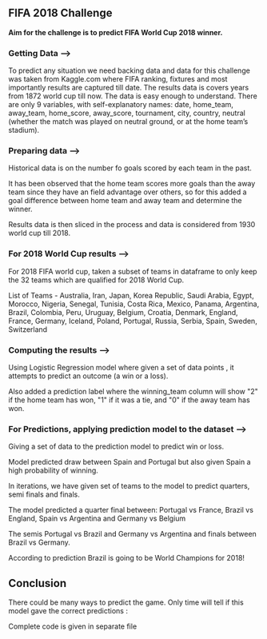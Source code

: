 ## FIFA 2018 Challenge

**Aim for the challenge is to predict FIFA World Cup 2018 winner.**

### Getting Data --> 

To predict any situation we need backing data and data for this challenge was taken from Kaggle.com where FIFA ranking, fixtures and most importantly results are captured till date.
The results data is covers years from 1872 world cup till now.
The data is easy enough to understand. There are only 9 variables, with self-explanatory names: date, home_team, away_team, home_score, away_score, tournament, city, country, neutral (whether the match was played on neutral ground, or at the home team’s stadium).

### Preparing data --> 

Historical data is on the number fo goals scored by each team in the past.

It has been observed that the home team scores more goals than the away team since they have an field advantage over others, so for this added a goal difference between home team and away team and determine the winner.

Results data is then sliced in the process and data is considered from 1930 world cup till 2018.

### For 2018 World Cup results -->
For 2018 FIFA world cup, taken a subset of teams in dataframe to only keep the 32 teams which are qualified for 2018 World Cup.

List of Teams - 
Australia, Iran, Japan, Korea Republic, Saudi Arabia, Egypt, Morocco, Nigeria, Senegal, Tunisia, Costa Rica, Mexico, 
Panama, Argentina, Brazil, Colombia, Peru, Uruguay, Belgium, Croatia, Denmark, England, France, Germany, Iceland, Poland, Portugal, Russia, Serbia, Spain, Sweden, Switzerland
            
### Computing the results --> 
Using Logistic Regression model where given a set of data points , it attempts to predict an outcome (a win or a loss).

Also added a prediction label where the winning_team column will show "2" if the home team has won, "1" if it was a tie, and "0" if the away team has won.

### For Predictions, applying prediction model to the dataset -->

Giving a set of data to the prediction model to predict win or loss.

Model predicted  draw between Spain and Portugal but also given Spain a high probability of winning. 

In iterations, we have given set of teams to the model to predict quarters, semi finals and finals.

The model predicted a quarter final between: Portugal vs France, Brazil vs England, Spain vs Argentina and Germany vs Belgium

The semis Portugal vs Brazil and Germany vs Argentina and finals between Brazil vs Germany.

According to prediction Brazil is going to be World Champions for 2018!

## Conclusion 

There could be many ways to predict the game. Only time will tell if this model gave the correct predictions :

Complete code is given in separate file 

            
    
